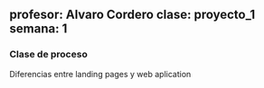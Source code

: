 profesor: Alvaro Cordero
clase: proyecto_1
semana: 1
---

### Clase de proceso

Diferencias entre landing pages y web aplication



